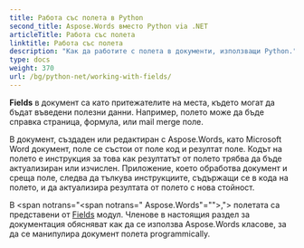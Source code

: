 ```yaml
---
title: Работа със полета в Python
second_title: Aspose.Words вместо Python via .NET
articleTitle: Работа със полета
linktitle: Работа със полета
description: "Как да работите с полета в документи, използващи Python."
type: docs
weight: 370
url: /bg/python-net/working-with-fields/
---
```


**Fields** в документ са като притежателите на места, където могат да бъдат въведени полезни данни. Например, полето може да бъде справка страница, формула, или mail merge поле.

В документ, създаден или редактиран с Aspose.Words, като Microsoft Word документ, поле се състои от поле код и резултат поле. Кодът на полето е инструкция за това как резултатът от полето трябва да бъде актуализиран или изчислен. Приложение, което обработва документ и среща поле, следва да тълкува инструкциите, съдържащи се в кода на полето, и да актуализира резултата от полето с нова стойност.

В <span notrans="<span notrans=" Aspose.Words"=""></span>,"> полетата са представени от [Fields](https://reference.aspose.com/words/python-net/aspose.words.fields/) модул. Членове в настоящия раздел за документация обясняват как да се използва Aspose.Words класове, за да се манипулира документ полета programmically.